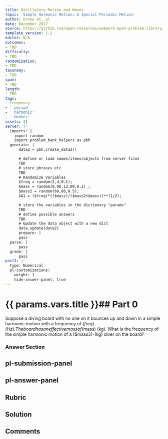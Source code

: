 ```yaml
---
title: Oscillatory Motion and Waves
topic: 'Simple Harmonic Motion: A Special Periodic Motion'
author: Urone et. al
date: December 2017
source: https://github.com/open-resources/webwork-open-problem-library/tree/master/Contrib/BrockPhysics/College_Physics_Urone/16.Oscillatory_Motion_and_Waves/NU_U17-16-03-007.pg
template_version: 1.2
editor: N/A
outcomes:
- TBD
difficulty:
- TBD
randomization:
- TBD
taxonomy:
- TBD
span:
- TBD
length:
- TBD
tags:
- frequency
- ' period'
- ' harmonic'
- ' Hookes'
assets: []
server: |-
  imports: |
    import random
    import problem_bank_helpers as pbh
  generate: |
      data2 = pbh.create_data2()

      # define or load names/items/objects from server files
      TBD
      # store phrases etc
      TBD
      # Randomize Variables
      $freq = random(2,4,0.1);
      $mass = random(8.00,12.00,0.1) ;
      $mass2 = random(60,80,0.5);
      $A1 = ($freq)*(($mass)/($mass2+$mass))**(1/2);

      # store the variables in the dictionary "params"
      TBD
      # define possible answers
      TBD
      # Update the data object with a new dict
      data.update(data2)
      prepare: |
      pass
  parse: |
      pass
  grade: |
      pass
part1: |-
  type: Numerical
  pl-customizations:
    weight: 1
    hide-answer-panel: true
---
```


# {{ params.vars.title }}## Part 0 
Suppose a diving board with no one on it bounces up and down in a simple harmonic motion with a frequency of ($freq) (Hz). The board has an effective mass of ($mass) (kg). What is the frequency of the simple harmonic motion of a ($mass2)-(kg) diver on the board? 


### Answer Section 


## pl-submission-panel 


## pl-answer-panel 


## Rubric 


## Solution 


## Comments 


